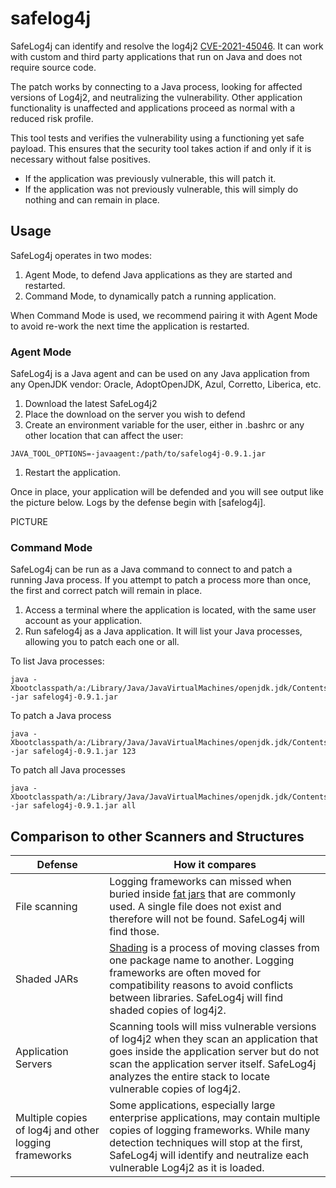 # safelog4j

SafeLog4j can identify and resolve the log4j2 [CVE-2021-45046](https://cve.mitre.org/cgi-bin/cvename.cgi?name=CVE-2021-45046). It can work with custom and third party applications that run on Java and does not require source code.

The patch works by connecting to a Java process, looking for affected versions of Log4j2, and neutralizing the vulnerability. Other application functionality is unaffected and applications proceed as normal with a reduced risk profile.

This tool tests and verifies the vulnerability using a functioning yet safe payload. This ensures that the security tool takes action if and only if it is necessary without false positives.

- If the application was previously vulnerable, this will patch it.
- If the application was not previously vulnerable, this will simply do nothing and can remain in place.

## Usage

SafeLog4j operates in two modes:
1. Agent Mode, to defend Java applications as they are started and restarted.
1. Command Mode, to dynamically patch a running application.

When Command Mode is used, we recommend pairing it with Agent Mode to avoid re-work the next time the application is restarted.

### Agent Mode

SafeLog4j is a Java agent and can be used on any Java application from any OpenJDK vendor: Oracle, AdoptOpenJDK, Azul, Corretto, Liberica, etc.

1. Download the latest SafeLog4j2
1. Place the download on the server you wish to defend
1. Create an environment variable for the user, either in .bashrc or any other location that can affect the user:
  ```shell
  JAVA_TOOL_OPTIONS=-javaagent:/path/to/safelog4j-0.9.1.jar
  ```
1. Restart the application.

Once in place, your application will be defended and you will see output like the picture below. Logs by the defense begin with [safelog4j].

PICTURE

### Command Mode

SafeLog4j can be run as a Java command to connect to and patch a running Java process. If you attempt to patch a process more than once, the first and correct patch will remain in place.

1. Access a terminal where the application is located, with the same user account as your application.
1. Run safelog4j as a Java application. It will list your Java processes, allowing you to patch each one or all.

To list Java processes:
```shell
java -Xbootclasspath/a:/Library/Java/JavaVirtualMachines/openjdk.jdk/Contents/Home/lib/tools.jar -jar safelog4j-0.9.1.jar
```

To patch a Java process
```shell
java -Xbootclasspath/a:/Library/Java/JavaVirtualMachines/openjdk.jdk/Contents/Home/lib/tools.jar -jar safelog4j-0.9.1.jar 123
```
To patch all Java processes
```shell
java -Xbootclasspath/a:/Library/Java/JavaVirtualMachines/openjdk.jdk/Contents/Home/lib/tools.jar -jar safelog4j-0.9.1.jar all
```
## Comparison to other Scanners and Structures

| Defense | How it compares |
| ------- | ----- |
| File scanning | Logging frameworks can missed when buried inside [fat jars](https://www.baeldung.com/gradle-fat-jar) that are commonly used. A single file does not exist and therefore will not be found. SafeLog4j will find those. |
| Shaded JARs | [Shading](https://maven.apache.org/plugins/maven-shade-plugin/) is a process of moving classes from one package name to another. Logging frameworks are often moved for compatibility reasons to avoid conflicts between libraries. SafeLog4j will find shaded copies of log4j2. |
| Application Servers | Scanning tools will miss vulnerable versions of log4j2 when they scan an application that goes inside the application server but do not scan the application server itself. SafeLog4j analyzes the entire stack to locate vulnerable copies of log4j2. |
| Multiple copies of log4j and other logging frameworks | Some applications, especially large enterprise applications, may contain multiple copies of logging frameworks. While many detection techniques will stop at the first, SafeLog4j will identify and neutralize each vulnerable Log4j2 as it is loaded. |


